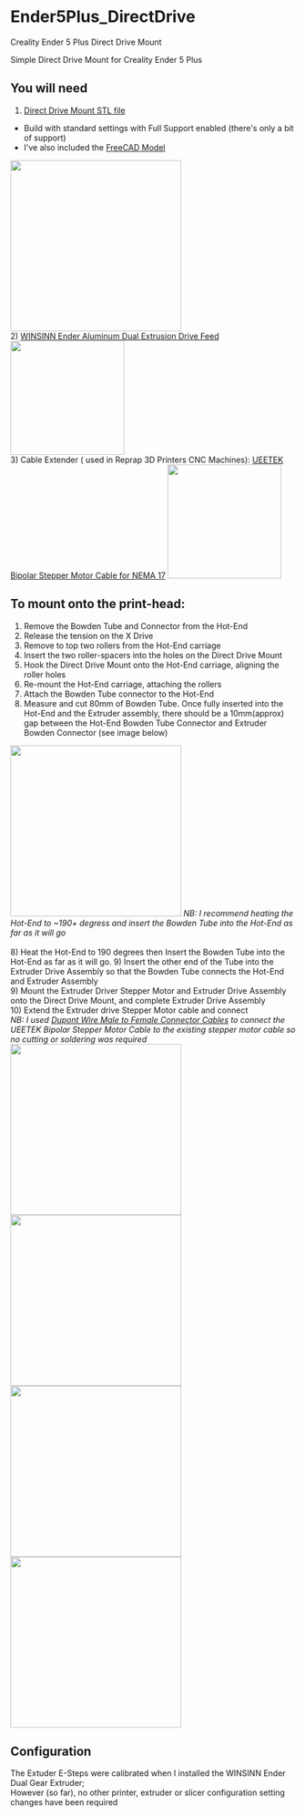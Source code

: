 # Ender5Plus_DirectDrive
Creality Ender 5 Plus Direct Drive Mount

Simple Direct Drive Mount for Creality Ender 5 Plus

## You will need
1) <a href="https://github.com/hainesyp/Ender5Plus_DirectDrive/blob/master/DirectDriveMount5.stl">Direct Drive Mount STL file</a><br />
- Build with standard settings with Full Support enabled (there's only a bit of support)   <br />
- I've also included the [FreeCAD Model](https://github.com/hainesyp/Ender5Plus_DirectDrive/blob/master/DirectDriveMount5.FCStd) <br />
<img src="https://github.com/hainesyp/Ender5Plus_DirectDrive/blob/master/Image.png" width="300" />  
<br />
2) <a href="https://www.amazon.co.uk/gp/product/B07SY745CF/ref=ppx_yo_dt_b_asin_title_o03_s00?ie=UTF8&psc=1">WINSINN Ender Aluminum Dual Extrusion Drive Feed</a> 
<img src="https://github.com/hainesyp/Ender5Plus_DirectDrive/blob/master/61NJfNqz1-L._SL1000_.jpg" width="200" />
<br />
3) Cable Extender ( used in Reprap 3D Printers CNC Machines):
<a href="https://www.amazon.co.uk/gp/product/B0728J6QTG/ref=ppx_yo_dt_b_asin_image_o00_s00?ie=UTF8&psc=1">UEETEK Bipolar Stepper Motor Cable for NEMA 17</a>  
<img src="https://github.com/hainesyp/Ender5Plus_DirectDrive/blob/master/ExtenderCable.jpg" width="200" />


## To mount onto the print-head:
1) Remove the Bowden Tube and Connector from the Hot-End  
2) Release the tension on the X Drive  
2) Remove to top two rollers from the Hot-End carriage  
3) Insert the two roller-spacers into the holes on the Direct Drive Mount  
4) Hook the Direct Drive Mount onto the Hot-End carriage, aligning the roller holes  
5) Re-mount the Hot-End carriage, attaching the rollers  
6) Attach the Bowden Tube connector to the Hot-End  
7) Measure and cut 80mm of Bowden Tube. Once fully inserted into the Hot-End and the Extruder assembly, there should be a 10mm(approx) gap between the Hot-End Bowden Tube Connector and Extruder Bowden Connector (see image below)    
<img src="https://github.com/hainesyp/Ender5Plus_DirectDrive/blob/master/IMG_0806.jpg" width="300" />
<i>NB: I recommend heating the Hot-End to ~190+ degress and insert the Bowden Tube into the Hot-End as far as it will go</i>   
<br />
<br />
8) Heat the Hot-End to 190 degrees then Insert the Bowden Tube into the Hot-End as far as it will go.
9) Insert the other end of the Tube into the Extruder Drive Assembly so that the Bowden Tube connects the Hot-End and Extruder Assembly <br />
9) Mount the Extruder Driver Stepper Motor and Extruder Drive Assembly onto the Direct Drive Mount, and complete Extruder Drive Assembly <br />
10) Extend the Extruder drive Stepper Motor cable and connect <br />  
<i>NB: I used <a href="https://www.amazon.co.uk/gp/product/B01EV70C78/ref=ppx_yo_dt_b_asin_title_o01_s00?ie=UTF8&psc=1">Dupont Wire Male to Female Connector Cables</a> to connect the UEETEK Bipolar Stepper Motor Cable to the existing stepper motor cable so no cutting or soldering was required</i><br />

<img src="https://github.com/hainesyp/Ender5Plus_DirectDrive/blob/master/IMG_0791.jpg" width="300" />
<img src="https://github.com/hainesyp/Ender5Plus_DirectDrive/blob/master/IMG_0797.jpg" width="300" />
<img src="https://github.com/hainesyp/Ender5Plus_DirectDrive/blob/master/IMG_0795.jpg" width="300" />
<img src="https://github.com/hainesyp/Ender5Plus_DirectDrive/blob/master/IMG_0792.jpg" width="300" />

## Configuration
The Extuder E-Steps were calibrated when I installed the WINSINN Ender Dual Gear Extruder;<br />
However (so far), no other printer, extruder or slicer configuration setting changes have been required





